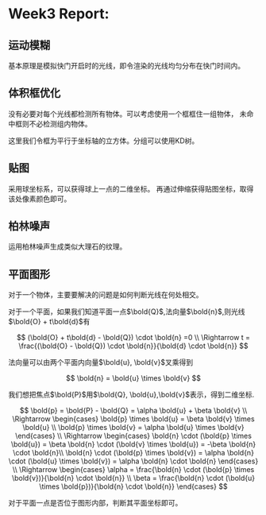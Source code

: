 # Week3 Report:

## 运动模糊

基本原理是模拟快门开启时的光线，即令渲染的光线均匀分布在快门时间内。

## 体积框优化

没有必要对每个光线都检测所有物体。可以考虑使用一个框框住一组物体，
未命中框则不必检测组内物体。

这里我们令框为平行于坐标轴的立方体。分组可以使用KD树。

## 贴图

采用球坐标系，可以获得球上一点的二维坐标。
再通过伸缩获得贴图坐标，取得该处像素颜色即可。

## 柏林噪声

运用柏林噪声生成类似大理石的纹理。

## 平面图形

对于一个物体，主要要解决的问题是如何判断光线在何处相交。

对于一个平面，如果我们知道平面一点$\bold{Q}$,法向量$\bold{n}$,则光线$\bold{O} + t\bold{d}$有

$$
(\bold{O} + t\bold{d} - \bold{Q}) \cdot \bold{n} =0 \\
\Rightarrow
t = \frac{(\bold{O} - \bold{Q}) \cdot \bold{n}}{\bold{d} \cdot \bold{n}}
$$

法向量可以由两个平面内向量$\bold{u}, \bold{v}$叉乘得到

$$
\bold{n} = \bold{u} \times \bold{v}
$$

我们想把焦点$\bold{P}$用$\bold{Q}, \bold{u},\bold{v}$表示，得到二维坐标.

$$
\bold{p} = \bold{P} - \bold{Q} = \alpha \bold{u} + \beta \bold{v} \\
\Rightarrow
\begin{cases}
\bold{p} \times \bold{u} = \beta \bold{v} \times \bold{u} \\
\bold{p} \times \bold{v} = \alpha \bold{u} \times \bold{v}
\end{cases} \\
\Rightarrow
\begin{cases}
\bold{n} \cdot (\bold{p} \times \bold{u}) 
= \beta \bold{n} \cdot (\bold{v} \times \bold{u}) 
= -\beta \bold{n} \cdot \bold{n}\\
\bold{n} \cdot (\bold{p} \times \bold{v})
= \alpha \bold{n} \cdot (\bold{u} \times \bold{v})
= \alpha \bold{n} \cdot \bold{n}
\end{cases} \\
\Rightarrow
\begin{cases}
\alpha = \frac{\bold{n} \cdot (\bold{p} \times \bold{v})}{\bold{n} \cdot \bold{n}} \\
\beta = \frac{\bold{n} \cdot (\bold{u} \times \bold{p})}{\bold{n} \cdot \bold{n}}
\end{cases}
$$

对于平面一点是否位于图形内部，判断其平面坐标即可。
